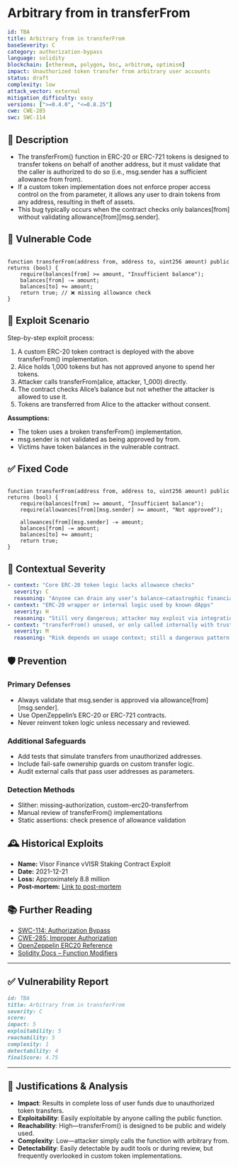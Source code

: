 # Arbitrary from in transferFrom

```YAML
id: TBA
title: Arbitrary from in transferFrom
baseSeverity: C
category: authorization-bypass
language: solidity
blockchain: [ethereum, polygon, bsc, arbitrum, optimism]
impact: Unauthorized token transfer from arbitrary user accounts
status: draft
complexity: low
attack_vector: external
mitigation_difficulty: easy
versions: [">=0.4.0", "<=0.8.25"]
cwe: CWE-285
swc: SWC-114
```

## 📝 Description

- The transferFrom() function in ERC-20 or ERC-721 tokens is designed to transfer tokens on behalf of another address, but it must validate that the caller is authorized to do so (i.e., msg.sender has a sufficient allowance from from).
- If a custom token implementation does not enforce proper access control on the from parameter, it allows any user to drain tokens from any address, resulting in theft of assets. 
- This bug typically occurs when the contract checks only balances[from] without validating allowance[from][msg.sender].

## 🚨 Vulnerable Code

```solidity

function transferFrom(address from, address to, uint256 amount) public returns (bool) {
    require(balances[from] >= amount, "Insufficient balance");
    balances[from] -= amount;
    balances[to] += amount;
    return true; // ❌ missing allowance check
}
```

## 🧪 Exploit Scenario

Step-by-step exploit process:

1. A custom ERC-20 token contract is deployed with the above transferFrom() implementation.
2. Alice holds 1,000 tokens but has not approved anyone to spend her tokens.
3. Attacker calls transferFrom(alice, attacker, 1_000) directly.
4. The contract checks Alice’s balance but not whether the attacker is allowed to use it.
5. Tokens are transferred from Alice to the attacker without consent.

**Assumptions:**

- The token uses a broken transferFrom() implementation.
- msg.sender is not validated as being approved by from.
- Victims have token balances in the vulnerable contract.

## ✅ Fixed Code

```solidity

function transferFrom(address from, address to, uint256 amount) public returns (bool) {
    require(balances[from] >= amount, "Insufficient balance");
    require(allowances[from][msg.sender] >= amount, "Not approved");

    allowances[from][msg.sender] -= amount;
    balances[from] -= amount;
    balances[to] += amount;
    return true;
}
```

## 🧭 Contextual Severity

```yaml
- context: "Core ERC-20 token logic lacks allowance checks"
  severity: C
  reasoning: "Anyone can drain any user’s balance—catastrophic financial loss."
- context: "ERC-20 wrapper or internal logic used by known dApps"
  severity: H
  reasoning: "Still very dangerous; attacker may exploit via integrations."
- context: "transferFrom() unused, or only called internally with trusted addresses"
  severity: M
  reasoning: "Risk depends on usage context; still a dangerous pattern to leave in code."
```

## 🛡️ Prevention

### Primary Defenses

- Always validate that msg.sender is approved via allowance[from][msg.sender].
- Use OpenZeppelin’s ERC-20 or ERC-721 contracts.
- Never reinvent token logic unless necessary and reviewed.

### Additional Safeguards

- Add tests that simulate transfers from unauthorized addresses.
- Include fail-safe ownership guards on custom transfer logic.
- Audit external calls that pass user addresses as parameters.

### Detection Methods

- Slither: missing-authorization, custom-erc20-transferfrom
- Manual review of transferFrom() implementations
- Static assertions: check presence of allowance validation

## 🕰️ Historical Exploits

- **Name:** Visor Finance vVISR Staking Contract Exploit
- **Date:** 2021-12-21
- **Loss:** Approximately 8.8 million 
- **Post-mortem:** [Link to post-mortem](https://medium.com/visorfinance/post-mortem-for-vvisr-staking-contract-exploit-and-upcoming-migration-7920e1dee55a)

## 📚 Further Reading

- [SWC-114: Authorization Bypass](https://swcregistry.io/docs/SWC-114)
- [CWE-285: Improper Authorization](https://cwe.mitre.org/data/definitions/285.html)
- [OpenZeppelin ERC20 Reference](https://docs.openzeppelin.com/contracts/4.x/api/token/erc20)
- [Solidity Docs – Function Modifiers](https://docs.soliditylang.org/en/latest/contracts.html#function-modifiers) 
  
---

## ✅ Vulnerability Report 

```markdown
id: TBA
title: Arbitrary from in transferFrom
severity: C
score:
impact: 5
exploitability: 5
reachability: 5
complexity: 1
detectability: 4
finalScore: 4.75
```

---

## 📄 Justifications & Analysis

- **Impact**: Results in complete loss of user funds due to unauthorized token transfers.
- **Exploitability**: Easily exploitable by anyone calling the public function.
- **Reachability**: High—transferFrom() is designed to be public and widely used.
- **Complexity**: Low—attacker simply calls the function with arbitrary from.
- **Detectability**: Easily detectable by audit tools or during review, but frequently overlooked in custom token implementations.
